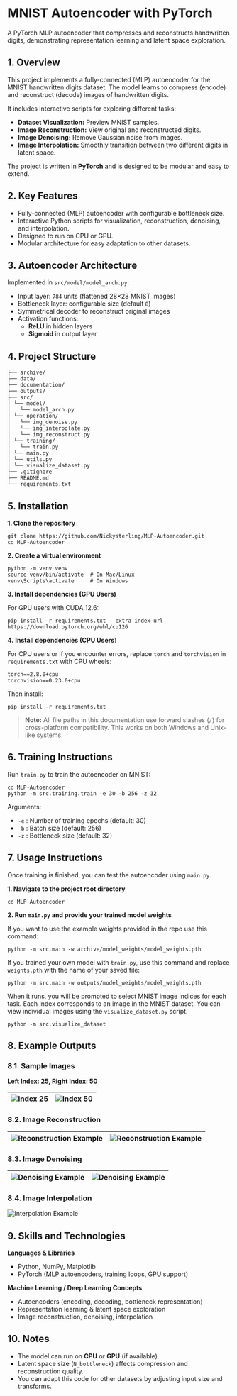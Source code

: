 # MNIST Autoencoder with PyTorch

A PyTorch MLP autoencoder that compresses and reconstructs handwritten digits, demonstrating representation learning and latent space exploration.

## 1. Overview

This project implements a fully-connected (MLP) autoencoder for the MNIST handwritten digits dataset. The model learns to compress (encode) and reconstruct (decode) images of handwritten digits.

It includes interactive scripts for exploring different tasks:

- **Dataset Visualization:** Preview MNIST samples.
- **Image Reconstruction:** View original and reconstructed digits.
- **Image Denoising:** Remove Gaussian noise from images.
- **Image Interpolation:** Smoothly transition between two different digits in latent space.

The project is written in **PyTorch** and is designed to be modular and easy to extend.

## 2. Key Features

* Fully-connected (MLP) autoencoder with configurable bottleneck size.
* Interactive Python scripts for visualization, reconstruction, denoising, and interpolation.
* Designed to run on CPU or GPU.
* Modular architecture for easy adaptation to other datasets.

## 3. Autoencoder Architecture

Implemented in `src/model/model_arch.py`:

- Input layer: `784` units (flattened 28×28 MNIST images)
- Bottleneck layer: configurable size (default `8`)
- Symmetrical decoder to reconstruct original images
- Activation functions:
  - **ReLU** in hidden layers
  - **Sigmoid** in output layer

## 4. Project Structure

```
├── archive/
├── data/
├── documentation/
├── outputs/
├── src/
│ └── model/
│   └── model_arch.py
│ └── operation/
│   └── img_denoise.py
│   └── img_interpolate.py
│   └── img_reconstruct.py
│ └── training/
│   └── train.py
│ └── main.py
│ └── utils.py
│ └── visualize_dataset.py
├── .gitignore
├── README.md
└── requirements.txt
```

## 5. Installation

**1. Clone the repository**

```
git clone https://github.com/Nickysterling/MLP-Autoencoder.git
cd MLP-Autoencoder
```

**2. Create a virtual environment**

```
python -m venv venv
source venv/bin/activate  # On Mac/Linux
venv\Scripts\activate     # On Windows
```

**3. Install dependencies (GPU Users)**

For GPU users with CUDA 12.6:

```
pip install -r requirements.txt --extra-index-url https://download.pytorch.org/whl/cu126
```

**4.** **Install dependencies (CPU Users**)

For CPU users or if you encounter errors, replace `torch` and `torchvision` in `requirements.txt` with CPU wheels:

```
torch==2.8.0+cpu
torchvision==0.23.0+cpu
```

Then install:

```
pip install -r requirements.txt
```

> **Note:** All file paths in this documentation use forward slashes (`/`) for cross-platform compatibility. This works on both Windows and Unix-like systems.

## 6. Training Instructions

Run `train.py` to train the autoencoder on MNIST:

```
cd MLP-Autoencoder
python -m src.training.train -e 30 -b 256 -z 32 
```

Arguments:

* `-e` : Number of training epochs (default: 30)
* `-b` : Batch size (default: 256)
* `-z` : Bottleneck size (default: 32)

## 7. Usage Instructions

Once training is finished, you can test the autoencoder using `main.py`.

**1. Navigate to the project root directory**

```
cd MLP-Autoencoder
```

**2. Run `main.py` and provide your trained model weights**

If you want to use the example weights provided in the repo use this command:

```
python -m src.main -w archive/model_weights/model_weights.pth
```

If you trained your own model with `train.py`, use this command and replace `weights.pth` with the name of your saved file:

```
python -m src.main -w outputs/model_weights/model_weights.pth
```

When it runs, you will be prompted to select MNIST image indices for each task. Each index corresponds to an image in the MNIST dataset. You can view individual images using the `visualize_dataset.py` script.

```
python -m src.visualize_dataset
```

## 8. Example Outputs

### 8.1. Sample Images

**Left Index: 25, Right Index: 50**

| ![Index 25](https://github.com/Nickysterling/mlp_autoencoder/blob/main/documentation/img/idx_25.png?raw=true "Index 25") | ![Index 50](https://github.com/Nickysterling/mlp_autoencoder/blob/main/documentation/img/idx_50.png?raw=true "Index 50") |
| ------------------------------------------------------------------------------------------------------------------- | ------------------------------------------------------------------------------------------------------------------- |

### 8.2. Image Reconstruction

| ![Reconstruction Example](https://github.com/Nickysterling/mlp_autoencoder/blob/main/documentation/img/idx_25_reconstructed.png?raw=true "Index 25 Reconstruction") | ![Reconstruction Example](https://github.com/Nickysterling/mlp_autoencoder/blob/main/documentation/img/idx_50_reconstructed.png?raw=true "Index 50 Reconstruction") |
| -------------------------------------------------------------------------------------------------------------------------------------------------------------- | -------------------------------------------------------------------------------------------------------------------------------------------------------------- |

### 8.3. Image Denoising

| ![Denoising Example](https://github.com/Nickysterling/mlp_autoencoder/blob/main/documentation/img/idx_25_denoise.png?raw=true "Index 25 Denoising") | ![Denoising Example](https://github.com/Nickysterling/mlp_autoencoder/blob/main/documentation/img/idx_50_denoise.png?raw=true "Index 50 Denoising") |
| ---------------------------------------------------------------------------------------------------------------------------------------------- | ---------------------------------------------------------------------------------------------------------------------------------------------- |

### 8.4. Image Interpolation

![Interpolation Example](https://github.com/Nickysterling/mlp_autoencoder/blob/main/documentation/img/interpolate.png?raw=true "Interpolation")

## 9. Skills and Technologies

**Languages & Libraries**

* Python, NumPy, Matplotlib
* PyTorch (MLP autoencoders, training loops, GPU support)

**Machine Learning / Deep Learning Concepts**

* Autoencoders (encoding, decoding, bottleneck representation)
* Representation learning & latent space exploration
* Image reconstruction, denoising, interpolation

## 10. Notes

* The model can run on **CPU** or **GPU** (if available).
* Latent space size (`N_bottleneck`) affects compression and reconstruction quality.
* You can adapt this code for other datasets by adjusting input size and transforms.
